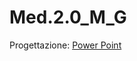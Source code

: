 # Med.2.0_M_G

Progettazione: 
[Power Point](https://docs.google.com/presentation/d/1okUKODtR7Pw4qLFnotLPfXb3w0dk7gT_Dq46Ibgv0mU/edit?usp=sharing)

